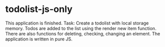 # todolist-js-only

This application is finished.
Task: Create a todolist with local storage memory. Todos are added to the list using the render new item function. 
There are also functions for deleting, checking, changing an element.
The application is written in pure JS.
